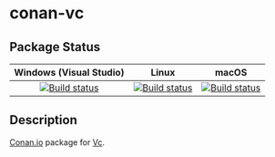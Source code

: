 # conan-vc

## Package Status

| Windows (Visual Studio) | Linux | macOS |
|:-----------------------:|:-----:|:-----:|
|[![Build status](https://github.com/SpaceIm/conan-vc/workflows/.github/workflows/windows.yml/badge.svg?branch=testing%2F1.4.2)](https://github.com/SpaceIm/conan-vc/actions/workflows/windows.yml?query=branch%3Atesting%2F1.4.2)|[![Build status](https://github.com/SpaceIm/conan-vc/workflows/.github/workflows/linux.yml/badge.svg?branch=testing%2F1.4.2)](https://github.com/SpaceIm/conan-vc/actions/workflows/linux.yml?query=branch%3Atesting%2F1.4.2)|[![Build status](https://github.com/SpaceIm/conan-vc/workflows/.github/workflows/macos.yml/badge.svg?branch=testing%2F1.4.2)](https://github.com/SpaceIm/conan-vc/actions/workflows/macos.yml?query=branch%3Atesting%2F1.4.2)|

## Description

[Conan.io](https://conan.io) package for [Vc](https://github.com/VcDevel/Vc).
